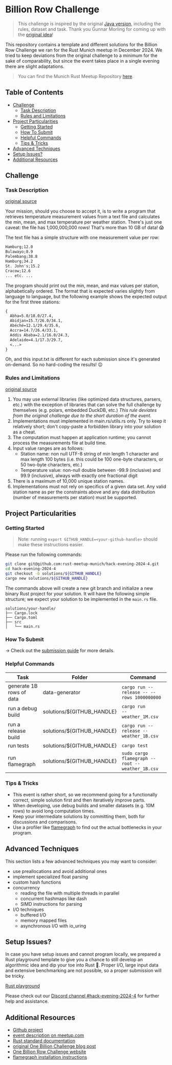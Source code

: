 # Billion Row Challenge <!-- omit in toc -->

> This challenge is inspired by the original [Java version](https://1brc.dev/), including the rules,
> dataset and task. Thank you Gunnar Morling for coming up with the
> [original idea](https://www.morling.dev/blog/one-billion-row-challenge/)!

This repository contains a template and different solutions for the Billion Row Challenge we ran for
the Rust Munich meetup in December 2024. We tried to keep deviations from the original challenge to
a minimum for the sake of comparability, but since the event takes place in a single evening there
are slight adaptations.

> You can find the Munich Rust Meetup Repository [here](https://github.com/rust-meetup-munich/hack-evening-2024-4).

## Table of Contents <!-- omit in toc -->

- [Challenge](#challenge)
  - [Task Description](#task-description)
  - [Rules and Limitations](#rules-and-limitations)
- [Project Particularities](#project-particularities)
  - [Getting Started](#getting-started)
  - [How To Submit](#how-to-submit)
  - [Helpful Commands](#helpful-commands)
  - [Tips \& Tricks](#tips--tricks)
- [Advanced Techniques](#advanced-techniques)
- [Setup Issues?](#setup-issues)
- [Additional Resources](#additional-resources)

## Challenge

### Task Description

[original source](https://1brc.dev/#%F0%9F%92%AA-the-challenge)

Your mission, should you choose to accept it, is to write a program that retrieves temperature
measurement values from a text file and calculates the min, mean, and max temperature per weather
station. There's just one caveat: the file has 1,000,000,000 rows! That's more than 10 GB of data! 😱

The text file has a simple structure with one measurement value per row:

```txt
Hamburg;12.0
Bulawayo;8.9
Palembang;38.8
Hamburg;34.2
St. John's;15.2
Cracow;12.6
... etc. ...
```

The program should print out the min, mean, and max values per station, alphabetically ordered. The
format that is expected varies slightly from language to language, but the following example shows
the expected output for the first three stations:

```txt
{
  Abha=5.0/18.0/27.4,
  Abidjan=15.7/26.0/34.1,
  Abéché=12.1/29.4/35.6,
  Accra=14.7/26.4/33.1,
  Addis Ababa=2.1/16.0/24.3,
  Adelaide=4.1/17.3/29.7,
  <...>
}
```

Oh, and this input.txt is different for each submission since it's generated on-demand. So no
hard-coding the results! 😉

### Rules and Limitations

[original source](https://1brc.dev/#rules-and-limits)

1. You may use external libraries (like optimized data structures, parsers, etc.) with the exception
   of libraries that can solve the full challenge by themselves (e.g. polars, embedded DuckDB, etc.)
   _This rule deviates from the original challenge due to the short duration of the event._
2. Implementations must implemented in main.rs/utils.rs only. Try to keep it relatively short; don't
   copy-paste a forbidden library into your solution as a cheat.
3. The computation must happen at application runtime; you cannot process the measurements file at
   build time.
4. Input value ranges are as follows:
   - Station name: non null UTF-8 string of min length 1 character and max length 100 bytes (i.e.
     this could be 100 one-byte characters, or 50 two-byte characters, etc.)
   - Temperature value: non-null double between -99.9 (inclusive) and 99.9 (inclusive), always with
     exactly one fractional digit
5. There is a maximum of 10,000 unique station names.
6. Implementations must not rely on specifics of a given data set. Any valid station name as per the
   constraints above and any data distribution (number of measurements per station) must be
   supported.

## Project Particularities

### Getting Started

> Note: running `export GITHUB_HANDLE=<your-github-handle>` should make these instructions easier.

Please run the following commands:

```sh
git clone git@github.com:rust-meetup-munich/hack-evening-2024-4.git
cd hack-evening-2024-4
git checkout -b solutions/${GITHUB_HANDLE}
cargo new solutions/${GITHUB_HANDLE}
```

The commands above will create a new git branch and initialize a new binary Rust project for your
solution. It will have the following simple structure; we expect your solution to be implemented in
the `main.rs` file.

```text
solutions/your-handle/
├── Cargo.lock
├── Cargo.toml
├── src
│   └── main.rs
```

### How To Submit

-> Check out the [submission guide](https://rust-meetup-munich.github.io/hack-evening-2024-4/02_submission.html) for more details.

### Helpful Commands

| Task                     | Folder                     | Command                                          |
| ------------------------ | -------------------------- | ------------------------------------------------ |
| generate 1B rows of data | data-generator             | `cargo run --release -- --rows 1000000000`       |
| run a debug build        | solutions/${GITHUB_HANDLE} | `cargo run           -- weather_1M.csv`          |
| run a release build      | solutions/${GITHUB_HANDLE} | `cargo run --release -- weather_1B.csv`          |
| run tests                | solutions/${GITHUB_HANDLE} | `cargo test`                                     |
| run flamegraph           | solutions/${GITHUB_HANDLE} | `sudo cargo flamegraph --root -- weather_1B.csv` |

### Tips & Tricks

- This event is rather short, so we recommend going for a functionally correct, simple solution
  first and then iteratively improve parts.
- When developing, use debug builds and smaller datasets (e.g. 10M rows) to avoid long computation
  times.
- Keep your intermediate solutions by committing them, both for discussions and comparisons.
- Use a profiler like [flamegraph](https://github.com/flamegraph-rs/flamegraph) to find out the
  actual bottlenecks in your program.

## Advanced Techniques

This section lists a few advanced techniques you may want to consider:

- use preallocations and avoid additional ones
- implement specialized float parsing
- custom hash functions
- concurrency
  - reading the file with multiple threads in parallel
  - concurrent hashmaps like dash
  - SIMD instructions for parsing
- I/O techniques
  - buffered I/O
  - memory mapped files
  - asynchronous I/O with io_uring

## Setup Issues?

In case you have setup issues and cannot program locally, we prepared a Rust playground template
to give you a chance to still develop an algorithmic idea and dip your toe into Rust 🦀. Proper I/O,
large input data and extensive benchmarking are not possible, so a proper submission will be tricky.

[Rust playground](https://play.rust-lang.org/?version=stable&mode=debug&edition=2021&gist=d039ad90338c5d71533c7e19e7c1012e)

Please check out our [Discord channel #hack-evening-2024-4](https://discord.com/channels/704612189532586014/1315802468868817007) for further help and assistance.

## Additional Resources

- [Github project](https://github.com/rust-meetup-munich/hack-evening-2024-4)
- [event description on meetup.com](https://www.meetup.com/rust-munich/events/304827279/)
- [Rust standard documentation](https://doc.rust-lang.org/std/)
- [original One Billion Challenge blog post](https://www.morling.dev/blog/one-billion-row-challenge/)
- [One Billion Row Challenge website](https://1brc.dev/)
- [flamegraph installation instructions](https://github.com/flamegraph-rs/flamegraph)

